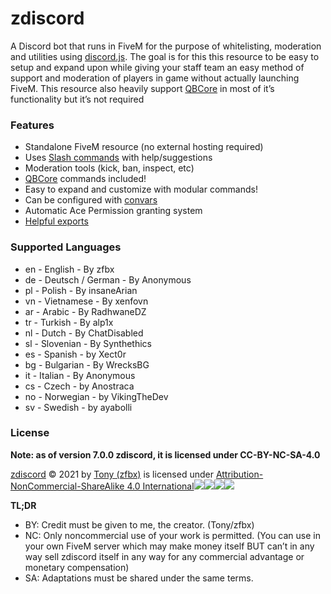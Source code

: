 # zdiscord

A Discord bot that runs in FiveM for the purpose of whitelisting, moderation and utilities using [discord.js](https://discord.js.org/). The goal is for this this resource to be easy to setup and expand upon while giving your staff team an easy method of support and moderation of players in game without actually launching FiveM. This resource also heavily support [QBCore](https://github.com/qbcore-framework) in most of it’s functionality but it’s not required

### Features

* Standalone FiveM resource (no external hosting required)
* Uses [Slash commands](https://support.discord.com/hc/en-us/articles/1500000368501-Slash-Commands-FAQ) with help/suggestions
* Moderation tools (kick, ban, inspect, etc)
* [QBCore](https://github.com/qbcore-framework) commands included!
* Easy to expand and customize with modular commands!
* Can be configured with [convars](https://zfbx.github.io/zdiscord/convars)
* Automatic Ace Permission granting system
* [Helpful exports](https://zfbx.github.io/zdiscord/exports)

### Supported Languages

* en - English - By zfbx
* de - Deutsch / German - By Anonymous
* pl - Polish - By insaneArian
* vn - Vietnamese - By xenfovn
* ar - Arabic - By RadhwaneDZ
* tr - Turkish - By alp1x
* nl - Dutch - By ChatDisabled
* sl - Slovenian - By Synthethics
* es - Spanish - by Xect0r
* bg - Bulgarian - By WrecksBG
* it - Italian - By Anonymous
* cs - Czech - by Anostraca
* no - Norwegian - by VikingTheDev
* sv - Swedish - by ayabolli

### License



**Note: as of version 7.0.0 zdiscord, it is licensed under CC-BY-NC-SA-4.0**

[zdiscord](https://github.com/zfbx/zdiscord) © 2021 by [Tony (zfbx)](https://github.com/zfbx) is licensed under [Attribution-NonCommercial-ShareAlike 4.0 International![](https://mirrors.creativecommons.org/presskit/icons/cc.svg?ref=chooser-v1)![](https://mirrors.creativecommons.org/presskit/icons/by.svg?ref=chooser-v1)![](https://mirrors.creativecommons.org/presskit/icons/nc.svg?ref=chooser-v1)![](https://mirrors.creativecommons.org/presskit/icons/sa.svg?ref=chooser-v1)](http://creativecommons.org/licenses/by-nc-sa/4.0/?ref=chooser-v1)

**TL;DR**

* BY: Credit must be given to me, the creator. (Tony/zfbx)
* NC: Only noncommercial use of your work is permitted. (You can use in your own FiveM server which may make money itself BUT can’t in any way sell zdiscord itself in any way for any commercial advantage or monetary compensation)
* SA: Adaptations must be shared under the same terms.
